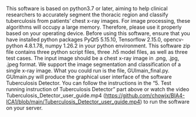 This software is based on python3.7 or later, aiming to help clinical researchers to accurately segment the thoracic region and classify tuberculosis from patients’ chest x-ray images. For 
image processing, these algorithms will occupy a large memory. Therefore, please use it properly based on your operating device. 
Before using this software, ensure that you have installed python packages PyQt5 5.15.10, Tensorflow 2.15.0, opencv-python 4.8.1.78, numpy 1.26.2 in your python environment. This 
software zip file contains three python script files, three .h5 model files, as well as three test cases.
The input image should be a chest x-ray image in .png, .jpg, .jpeg format. We support the image segmentation and classification of a single x-ray image.
What you could run is the file, GUImain_final.py.
GUImain.py will produce the graphical user interface of the software Tuberculosis Detector. 
You can follow the instructions in the “5. Test running instruction of Tuberculosis Detector” part above or watch the video Tuberculosis_Detector_user_guide.mp4
(https://github.com/chowjx/BIA4-ICA1/blob/main/Tuberculosis_Detector_user_guide.mp4) to run the software on your server.
